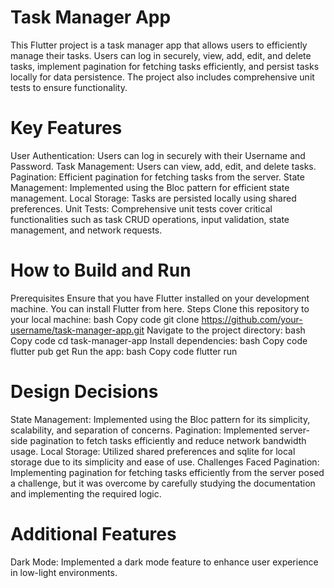 # Task Manager App
This Flutter project is a task manager app that allows users to efficiently manage their tasks. Users can log in securely, view, add, edit, and delete tasks, implement pagination for fetching tasks efficiently, and persist tasks locally for data persistence. The project also includes comprehensive unit tests to ensure functionality.

# Key Features
User Authentication: Users can log in securely with their Username and Password.
Task Management: Users can view, add, edit, and delete tasks.
Pagination: Efficient pagination for fetching tasks from the server.
State Management: Implemented using the Bloc pattern for efficient state management.
Local Storage: Tasks are persisted locally using shared preferences.
Unit Tests: Comprehensive unit tests cover critical functionalities such as task CRUD operations, input validation, state management, and network requests.
#  How to Build and Run
Prerequisites
Ensure that you have Flutter installed on your development machine. You can install Flutter from here.
Steps
Clone this repository to your local machine:
bash
Copy code
git clone https://github.com/your-username/task-manager-app.git
Navigate to the project directory:
bash
Copy code
cd task-manager-app
Install dependencies:
bash
Copy code
flutter pub get
Run the app:
bash
Copy code
flutter run
# Design Decisions
State Management: Implemented using the Bloc pattern for its simplicity, scalability, and separation of concerns.
Pagination: Implemented server-side pagination to fetch tasks efficiently and reduce network bandwidth usage.
Local Storage: Utilized shared preferences  and sqlite for local storage due to its simplicity and ease of use.
Challenges Faced
Pagination: Implementing pagination for fetching tasks efficiently from the server posed a challenge, but it was overcome by carefully studying the documentation and implementing the required logic.
# Additional Features
Dark Mode: Implemented a dark mode feature to enhance user experience in low-light environments.
